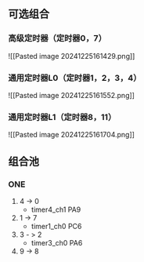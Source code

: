 ## 可选组合
### 高级定时器（定时器0，7）
![[Pasted image 20241225161429.png]]
### 通用定时器L0（定时器1，2，3，4）
![[Pasted image 20241225161552.png]]
### 通用定时器L1（定时器8，11）
![[Pasted image 20241225161704.png]]

## 组合池
### ONE
1. 4 -> 0  
	- timer4_ch1 PA9
2. 1 -> 7
	- timer1_ch0 PC6
3. 3 - > 2
	- timer3_ch0 PA6
4. 9 -> 8